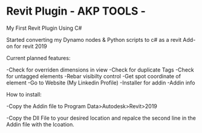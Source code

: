 # Revit Plugin - AKP TOOLS -
My First Revit Plugin Using C#

Started converting my Dynamo nodes & Python scripts to c# as a revit Add-on for revit 2019

Current planned features:

-Check for overriden dimensions in view
-Check for duplicate Tags
-Check for untagged elements
-Rebar visibilty control
-Get spot coordinate of element
-Go to Website (My Linkedin Profile)
-Installer for addin
-Addin info

How to install:

-Copy the Addin file to Program Data>Autodesk>Revit>2019

-Copy the Dll File to your desired location and repalce the second line in the Addin file with the lcoation.
